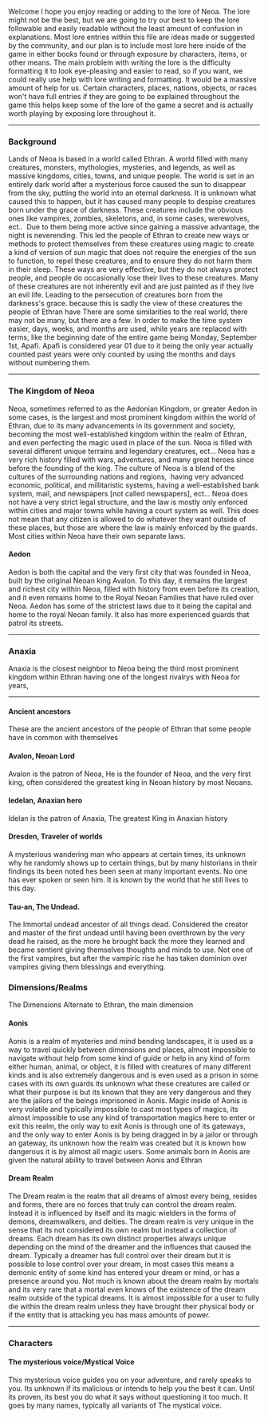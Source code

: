 Welcome I hope you enjoy reading or adding to the lore of Neoa. The lore might not be the best, but we are going to try our best to keep the lore followable and easily readable without the least amount of confusion in explanations. Most lore entries within this file are ideas made or suggested by the community, and our plan is to include most lore here inside of the game in either books found or through exposure by characters, items, or other means. The main problem with writing the lore is the difficulty formatting it to look eye-pleasing and easier to read, so if you want, we could really use help with lore writing and formatting. It would be a massive amount of help for us. Certain characters, places, nations, objects, or races won't have full entries if they are going to be explained throughout the game this helps keep some of the lore of the game a secret and is actually worth playing by exposing lore throughout it.
<!---  READ IF YOU PLAN ON CONTRIBUTING LORE EXPLAINS HOW TO CONTRIBUTE TO LORE
  Additions, Edits, and removals:
Anyone who is interested in writing lore can, there are not many restrictions to adding  or editing lore as long as you follow the established lore in other lore entries, or if your entry does not contradict another earlier made entry. Its recommended before writing/editing/adding lore you read the other entries. Certain lore entries cannot be removed as it would require an entire rewrite to everything within the game, removing entries is usually not allowed at all but if its neccesary you may ask, or if its a very recent entry that YOU wrote you can as long as its not been solidified in the game code. 

  Rewrites:
Rewriting lore entries, is entirely allowed and actually encouraged. Rewriting an entry is just simply writing them in another way while having the same meaning an example would be writing "I had a comment" to "I used to have a comment", or another form similar but more formal and easier to understand. 

  Explained in game Entries:
These are lore entries that will be explained through playing the game and are typically the entries written by Major contributers.

  Notice: 
Some of these entries are going to mark unchangeable or editable meaning you will not be able to edit or change them anymore this typically will only happen after an entry has been completely solidified, in order for an entry to be considered solidified it has to be included within the game and have other entries based on it, an entry can also be considered solidified if it has multiple entries based on it included within the game, or just having several entries included. This does not mean that the entry is loosely based on the original, it means that the entry has to have an explicit connection to it. 
-->
---------------------------------------------------------------
### Background
Lands of Neoa is based in a world called Ethran<!---Temporary name and is subject to change-->. A world filled with many creatures, monsters, mythologies, mysteries, and legends, as well as massive kingdoms, cities, towns, and unique people. The world is set in an entirely dark world after a mysterious force caused the sun to disappear from the sky, putting the world into an eternal darkness. It is unknown what caused this to happen, but it has caused many people to despise creatures born under the grace of darkness. These creatures include the obvious ones like vampires, zombies, skeletons, and, in some cases, werewolves, ect..  Due to them being more active since gaining a massive advantage, the night is neverending. This led the people of Ethran to create new ways or methods to protect themselves from these creatures using magic to create a kind of version of sun magic that does not require the energies of the sun to function, to repel these creatures, and to ensure they do not harm them in their sleep. These ways are very effective, but they do not always protect people, and people do occasionally lose their lives to these creatures. Many of these creatures are not inherently evil and are just painted as if they live an evil life. Leading to the persecution of creatures born from the darkness's grace. because this is sadly the view of these creatures the people of Ethran have There are some similarities to the real world, there may not be many, but there are a few. In order to make the time system easier, days, weeks, and months are used, while years are replaced with terms, like the beginning date of the entire game being Monday, September 1st, Apafi. Apafi is considered year 01 due to it being the only year actually counted past years were only counted by using the months and days without numbering them.

---------------------------------------------------------------

### The Kingdom of Neoa
Neoa, sometimes referred to as the Aedonian Kingdom, or greater Aedon in some cases, is the largest and most prominent kingdom within the world of Ethran, due to its many advancements in its government and society, becoming the most well-established kingdom within the realm of Ethran, and even perfecting the magic used in place of the sun. Neoa is filled with several different unique terrains and legendary creatures, ect... Neoa has a very rich history filled with wars, adventures, and many great heroes since before the founding of the king. The culture of Neoa is a blend of the cultures of the surrounding nations and regions,  having very advanced economic, political, and millitaristic systems, having a well-established bank system, mail, and newspapers [not called newspapers], ect... Neoa does not have a very strict legal structure, and the law is mostly only enforced within cities and major towns while having a court system as well. This does not mean that any citizen is allowed to do whatever they want outside of these places, but those are where the law is mainly enforced by the guards. Most cities within Neoa have their own separate laws.

#### Aedon
Aedon is both the capital and the very first city that was founded in Neoa, built by the original Neoan king Avalon. To this day, it remains the largest and richest city within Neoa, filled with history from even before its creation, and it even remains home to the Royal Neoan Families that have ruled over Neoa. Aedon has some of the strictest laws due to it being the capital and home to the royal Neoan family. It also has more experienced guards that patrol its streets.

---------------------------------------------------------------
### Anaxia
<!-- I don't know what to write for anaxia and I think it'd be better if someone else writes something for it due to my inability to think of any ideas -->
Anaxia is the closest neighbor to Neoa being the third most prominent kingdom within Ethran having one of the longest rivalrys with Neoa for years,

---------------------------------------------------------------
#### Ancient ancestors
These are the ancient ancestors of the people of Ethran that some people have in common with themselves
<!--- These entries are not going to be filled with much detail. -->
 
#### Avalon, Neoan Lord
Avalon is the patron of Neoa, He is the founder of Neoa, and the very first king, often considered the greatest king in Neoan history by most Neoans. 


#### Iedelan, Anaxian hero
Idelan is the patron of Anaxia, The greatest King in Anaxian history


#### Dresden, Traveler of worlds
<!-- This is is temporary name and is subject to change, -->

A mysterious wandering man who appears at certain times, its unknown why he randomly shows up to certain things, but by many historians in their findings its been noted hes been seen at many important events. No one has ever spoken or seen him. It is known by the world that he still lives to this day.


#### Tau-an, The Undead.
<!-- Idea Entry -->
The Immortal undead ancestor of all things dead. Considered the creator and master of the first undead until having been overthrown by the very dead he raised, as the more he brought back the more they learned and became sentient giving themselves thoughts and minds to use. Not one of the first vampires, but after the vampiric rise he has taken dominion over vampires giving them blessings and everything.


### Dimensions/Realms
The Dimensions Alternate to Ethran, the main dimension
<!----A lot of these realms are just ideas and these entries aren't really going to be the best, these would be nice for someone to help write -->
#### Aonis
Aonis is a realm of mysteries and mind bending landscapes, it is used as a way to travel quickly between dimensions and places, almost impossible to navigate without help from some kind of guide or help in any kind of form either human, animal, or object, it is filled with creatures of many different kinds and is also extremely dangerous and is even used as a prison in some cases with its own guards its unknown what these creatures are called or what their purpose is but its known that they are very dangerous and they are the jailors of the beings imprisoned in Aonis. Magic inside of Aonis is very volatile and typically impossible to cast most types of magics, its almost impossible to use any kind of transportation magics here to enter or exit this realm, the only way to exit Aonis is through one of its gateways, and the only way to enter Aonis is by being dragged in by a jailor or through an gateway, its unknown how the realm was created but it is known how dangerous it is by almost all magic users. Some animals born in Aonis are given the natural ability to travel between Aonis and Ethran


#### Dream Realm
The Dream realm is the realm that all dreams of almost every being, resides and forms, there are no forces that truly can control the dream realm. Instead it is influenced by itself and its magic wielders in the forms of demons, dreamwalkers, and deities. The dream realm is very unique in the sense that its not considered its own realm but instead a collection of dreams. Each dream has its own distinct properties always unique depending on the mind of the dreamer and the influences that caused the dream. Typically a dreamer has full control over their dream but it is possible to lose control over your dream, in most cases this means a demonic entity of some kind has entered your dream or mind, or has a presence around you. Not much is known about the dream realm by mortals and its very rare that a mortal even knows of the existence of the dream realm outside of the typical dreams. It is almost impossible for a user to fully die within the dream realm unless they have brought their physical body or if the entity that is attacking you has mass amounts of power.


---------------------------------------------------------------
### Characters

#### The mysterious voice/Mystical Voice
<!---Its possible the voice could be someone important to you? or possibly the one of your ancestors -->
This mysterious voice guides you on your adventure, and rarely speaks to you. Its unknown if its malicious or intends to help you the best it can. Until its proven, its best you do what it says without questioning it too much. It goes by many names, typically all variants of The mystical voice.

